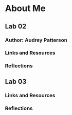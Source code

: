 # About Me

## Lab 02

### Author: Audrey Patterson

### Links and Resources

### Reflections

## Lab 03

### Links and Resources

### Reflections